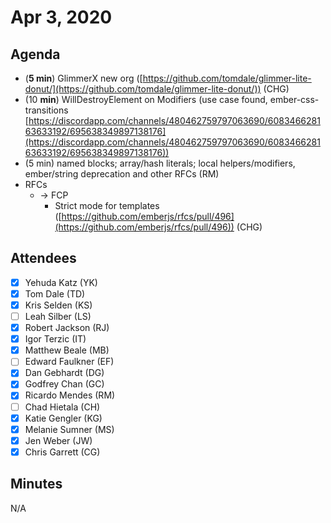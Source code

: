 # Apr 3, 2020

## Agenda

- (**5 min**) GlimmerX new org ([https://github.com/tomdale/glimmer-lite-donut/](https://github.com/tomdale/glimmer-lite-donut/)) (CHG)
- (10 **min**) WillDestroyElement on Modifiers (use case found, ember-css-transitions [https://discordapp.com/channels/480462759797063690/608346628163633192/695638349897138176](https://discordapp.com/channels/480462759797063690/608346628163633192/695638349897138176))
- (5 min) named blocks; array/hash literals; local helpers/modifiers, ember/string deprecation and other RFCs (RM)
- RFCs
    - → FCP
        - Strict mode for templates ([https://github.com/emberjs/rfcs/pull/496](https://github.com/emberjs/rfcs/pull/496)) (CHG)

## Attendees

- [x]  Yehuda Katz (YK)
- [x]  Tom Dale (TD)
- [x]  Kris Selden (KS)
- [ ]  Leah Silber (LS)
- [x]  Robert Jackson (RJ)
- [x]  Igor Terzic (IT)
- [x]  Matthew Beale (MB)
- [ ]  Edward Faulkner (EF)
- [x]  Dan Gebhardt (DG)
- [x]  Godfrey Chan (GC)
- [x]  Ricardo Mendes (RM)
- [ ]  Chad Hietala (CH)
- [x]  Katie Gengler (KG)
- [x]  Melanie Sumner (MS)
- [x]  Jen Weber (JW)
- [x]  Chris Garrett (CG)

## Minutes

N/A